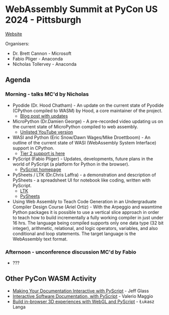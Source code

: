 # WebAssembly Summit at PyCon US 2024 - Pittsburgh

[Website](https://us.pycon.org/2024/events/webassembly-summit/)

Organisers:

* Dr. Brett Cannon - Microsoft
* Fabio Pliger - Anaconda
* Nicholas Tollervey - Anaconda

## Agenda

### Morning - talks MC'd by Nicholas

* Pyodide (Dr. Hood Chatham) - An update on the current state of Pyodide (CPython compiled to WASM) by Hood, a core maintainer of the project.
    * [Blog post with updates](https://blog.pyodide.org/posts/0.26-release/)
* MicroPython (Dr.Damien George) - A pre-recorded video updating us on the current state of MicroPython compiled to web assembly.
    * [Unlisted YouTube version](https://youtu.be/6icY5Pq3NOM)
* WASI and Python (Eric Snow/Dawn Wages/Mike Droettboom) - An outline of the current state of WASI (WebAssembly System Interface) support in CPython.
    * [Tier 2 support is here](https://discuss.python.org/t/wasi-has-been-promoted-to-a-tier-2-platform/45525)
* PyScript (Fabio Pliger) - Updates, developments, future plans in the world of PyScript (a platform for Python in the browser).
    * [PyScript homepage](https://pyscript.net)
* PySheets / LTK (Dr.Chris Laffra) - a demonstration and description of PySheets - a spreadsheet UI for notebook like coding, written with PyScript.
    * [LTK](https://github.com/pyscript/ltk)
    * [PySheets](https://pysheets.app/)
* Using Web Assembly to Teach Code Generation in an Undergraduate Compiler Design Course (Ariel Ortiz) - With the Arpeggio and wasmtime Python packages it is possible to use a vertical slice approach in order to teach how to build incrementally a fully working compiler in just under 16 hrs. The language being compiled supports only one data type (32 bit integer), arithmetic, relational, and logic operators, variables, and also conditional and loop statements. The target language is the WebAssembly text format.

### Afternoon - unconference discussion MC'd by Fabio

* ???

## Other PyCon WASM Activity

* [Making Your Documentation Interactive with PyScript](https://us.pycon.org/2024/schedule/presentation/92/) - Jeff Glass
* [Interactive Software Documentation, with PyScript](https://us.pycon.org/2024/schedule/presentation/115/) - Valerio Maggio
* [Build in-browser 3D experiences with WebGL and PyScript](https://us.pycon.org/2024/schedule/presentation/139/) - Łukasz Langa
